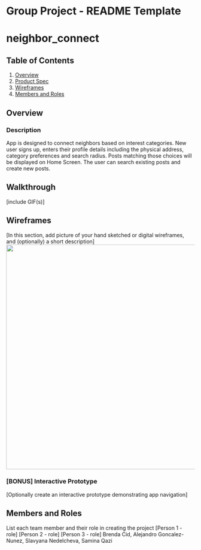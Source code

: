 Group Project - README Template
===

# neighbor_connect

## Table of Contents
1. [Overview](#Overview)
1. [Product Spec](#Product-Spec)
1. [Wireframes](#Wireframes)
2. [Members and Roles](#Roles)

## Overview
### Description

App is designed to connect neighbors based on interest categories. New user signs up, enters their profile details including the physical address, category preferences and search radius. Posts matching those choices will be displayed on Home Screen. The user can search existing posts and create new posts.

## Walkthrough
[include GIF(s)]

## Wireframes
[In this section, add picture of your hand sketched or digital wireframes, and (optionally) a short description]
<img src="YOUR_WIREFRAME_IMAGE_URL" width=600>

### [BONUS] Interactive Prototype
[Optionally create an interactive prototype demonstrating app navigation]

## Members and Roles
List each team member and their role in creating the project
[Person 1 - role]
[Person 2 - role]
[Person 3 - role]
Brenda Cid, Alejandro Goncalez-Nunez, Slavyana Nedelcheva, Samina Qazi
